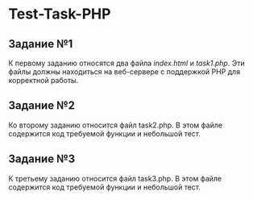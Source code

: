 # Test-Task-PHP
## Задание №1
К первому заданию относятся два файла *index.html* и *task1.php*. Эти файлы должны находиться на веб-сервере c поддержкой PHP для корректной работы.
## Задание №2
Ко второму заданию относится файл task2.php. В этом файле содержится код требуемой функции и небольшой тест.
## Задание №3
К третьему заданию относится файл task3.php. В этом файле содержится код требуемой функции и небольшой тест.
